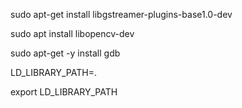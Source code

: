sudo apt-get install libgstreamer-plugins-base1.0-dev

sudo apt install libopencv-dev

sudo apt-get -y install gdb

LD_LIBRARY_PATH=.

export LD_LIBRARY_PATH
